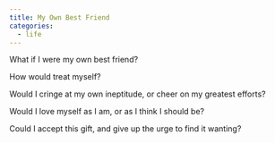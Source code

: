```yaml
---
title: My Own Best Friend
categories:
  - life
---
```

What if I were my own best friend?

How would  treat myself?

Would I cringe
at my own ineptitude,
or cheer on my greatest efforts?

Would I love myself as I am,
or as I think I should be?

Could I accept this gift,
and give up the urge
to find it wanting?
